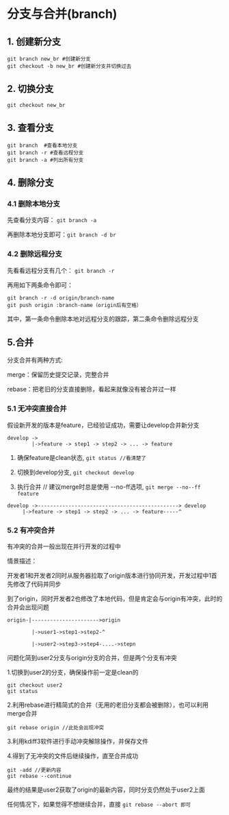# 分支与合并(branch)

## 1. 创建新分支

```
git branch new_br #创建新分支
git checkout -b new_br #创建新分支并切换过去
```

## 2. 切换分支

```
git checkout new_br
```

## 3. 查看分支

```
git branch  #查看本地分支
git branch -r #查看远程分支
git branch -a #列出所有分支
```

## 4. 删除分支

### 4.1 删除本地分支

先查看分支内容： `git branch -a`

再删除本地分支即可：`git branch -d br`

### 4.2 删除远程分支

先看看远程分支有几个： `git branch -r`

再用如下两条命令即可：

```
git branch -r -d origin/branch-name
git push origin :branch-name（origin后有空格）
```

其中，第一条命令删除本地对远程分支的跟踪，第二条命令删除远程分支

## 5.合并

分支合并有两种方式:

merge：保留历史提交记录，完整合并

rebase：把老旧的分支直接删除，看起来就像没有被合并过一样

### 5.1 无冲突直接合并

假设新开发的版本是feature，已经验证成功，需要让develop合并新分支

```
develop ->
        |->feature -> step1 -> step2 -> ... -> feature
```


1. 确保feature是clean状态, `git status //看清楚了`

2. 切换到develop分支, `git checkout develop`

3. 执行合并 // 建议merge时总是使用 --no-ff选项, `git merge --no--ff feature`


```
develop ->----------------------------------------------> develop
	 |->feature -> step1 -> step2 -> ... -> feature-----^
```

### 5.2 有冲突合并

有冲突的合并一般出现在并行开发的过程中

情景描述：

开发者1和开发者2同时从服务器拉取了origin版本进行协同开发，开发过程中1首先修改了代码并同步

到了origin，同时开发者2也修改了本地代码，但是肯定会与origin有冲突，此时的合并会出现问题

```
origin-|---------------------->origin

		|->user1->step1->step2-^

		|->user2->step3->step4-....->stepn
```

问题化简到user2分支与origin分支的合并，但是两个分支有冲突

1.切换到user2的分支，确保操作前一定是clean的

```
git checkout user2
git status
```

2.利用rebase进行精简式的合并（无用的老旧分支都会被删除），也可以利用merge合并

```
git rebase origin //此处会出现冲突
```

3.利用kdiff3软件进行手动冲突解除操作，并保存文件

4.得到了无冲突的文件后继续操作，直至合并成功

```
git -add //更新内容
git rebase --continue
```

最终的结果是user2获取了origin的最新内容，同时分支仍然处于user2上面

任何情况下，如果觉得不想继续合并，直接
`git rebase --abort 即可`